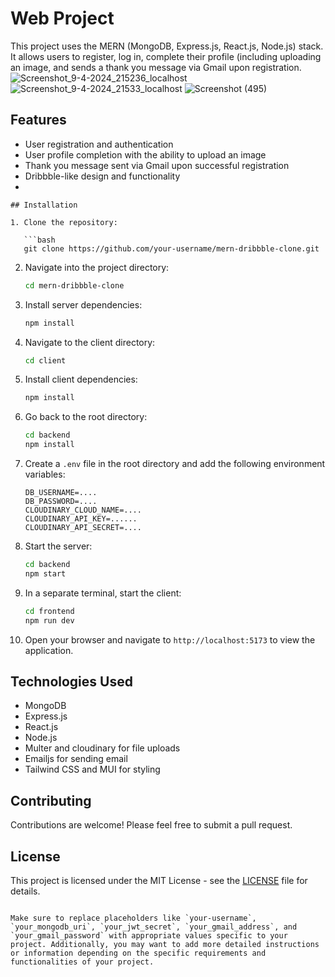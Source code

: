 


# Web Project

This project uses the MERN (MongoDB, Express.js, React.js, Node.js) stack. It allows users to register, log in, complete their profile (including uploading an image, and sends a thank you message via Gmail upon registration.
![Screenshot_9-4-2024_215236_localhost](https://github.com/Nandu-ramineni/dribble/assets/123319320/60b993ca-464a-4f96-a5b3-b658a1d1bce1)
![Screenshot_9-4-2024_21533_localhost](https://github.com/Nandu-ramineni/dribble/assets/123319320/7ece3b85-1a7d-45d3-8580-d59b27fa06ae)
![Screenshot (495)](https://github.com/Nandu-ramineni/dribble/assets/123319320/21dad712-22e1-43e1-adb9-93a2f43ba830)

## Features

- User registration and authentication
- User profile completion with the ability to upload an image
- Thank you message sent via Gmail upon successful registration
- Dribbble-like design and functionality
- 
```
## Installation

1. Clone the repository:

   ```bash
   git clone https://github.com/your-username/mern-dribbble-clone.git
   ```

2. Navigate into the project directory:

   ```bash
   cd mern-dribbble-clone
   ```

3. Install server dependencies:

   ```bash
   npm install
   ```

4. Navigate to the client directory:

   ```bash
   cd client
   ```

5. Install client dependencies:

   ```bash
   npm install
   ```

6. Go back to the root directory:

   ```bash
   cd backend
   npm install
   ```

7. Create a `.env` file in the root directory and add the following environment variables:

   ```plaintext
   DB_USERNAME=....
   DB_PASSWORD=....
   CLOUDINARY_CLOUD_NAME=....
   CLOUDINARY_API_KEY=......
   CLOUDINARY_API_SECRET=....
   ```

8. Start the server:

   ```bash
   cd backend
   npm start
   ```

9. In a separate terminal, start the client:

   ```bash
   cd frontend
   npm run dev
   ```

10. Open your browser and navigate to `http://localhost:5173` to view the application.

## Technologies Used

- MongoDB
- Express.js
- React.js
- Node.js
- Multer and cloudinary for file uploads
- Emailjs for sending email
- Tailwind CSS and MUI for styling

## Contributing

Contributions are welcome! Please feel free to submit a pull request.

## License

This project is licensed under the MIT License - see the [LICENSE](LICENSE) file for details.
```

Make sure to replace placeholders like `your-username`, `your_mongodb_uri`, `your_jwt_secret`, `your_gmail_address`, and `your_gmail_password` with appropriate values specific to your project. Additionally, you may want to add more detailed instructions or information depending on the specific requirements and functionalities of your project.
